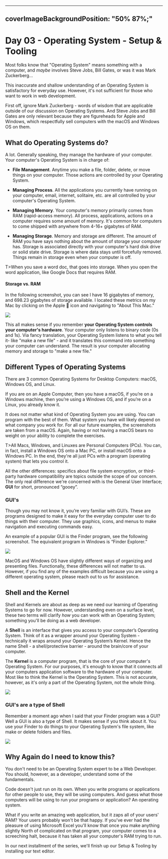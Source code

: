 

---
coverImageBackgroundPosition: "50% 87%;"
---

# Day 03 - Operating System - Setup & Tooling

Most folks know that "Operating System" means something with a computer, and _maybe_ involves Steve Jobs, Bill Gates, or was it was Mark Zuckerberg...  

This inaccurate and shallow understanding of an Operating System is satisfactory for everyday use.  However, it's not sufficient for those who want to work in web development.

First off, ignore Mark Zuckerberg - words of wisdom that are applicable outside of our discussion on Operating Systems.  And Steve Jobs and Bill Gates are only relevant because they are figureheads for Apple and Windows, which respectfully sell computers with the macOS and Windows OS on them.

## What do Operating Systems do?

A lot.  Generally speaking, they manage the hardware of your computer. Your computer's Operating System is in charge of:

* **File Management**. Anytime you make a file, folder, delete, or move things on your computer. Those actions are controlled by your Operating System.

* **Managing Process**.  All the applications you currently have running on your computer, email, internet, solitaire, etc. are all controlled by your computer's Operating System.

* **Managing Memory**. Your computer's memory primarily comes from RAM (rapid-access memory).  All process, applications, actions on a computer requires some amount of memory. It's common for computers to come shipped with anywhere from 4-16+ gigabytes of RAM.

* **Managing Storage**.  Memory and storage are different. The amount of RAM you have says nothing about the amount of storage your computer has. Storage is associated directly with your computer's hard disk drive or solid state drive.  Storage is where data stays until forcefully removed.  Things remain in storage even when your computer is off.

T>When you save a word doc, that goes into storage.  When you open the word application, like Google Docs that requires RAM.

#### Storage vs. RAM

In the following screenshot, you can see I have 16 gigabytes of memory, and 698.23 gigabytes of storage available.  I located these metrics on my Mac by clicking on the Apple 🍏 icon and navigating to "About This Mac."

![](public/assets/storage-memory.png)

This all makes sense if you remember **your Operating System controls your computer's hardware**.  Your computer only listens to binary code (0s and 1s).  Via fancy translation, your Operating System listens to what you tell it- like "make a new file" - and it translates this command into something your computer can understand.  The result is your computer allocating memory and storage to "make a new file."

## Different Types of Operating Systems

There are 3 common Operating Systems for Desktop Computers: macOS, Windows OS, and Linux.

If you are on an Apple Computer, then you have a macOS, if you’re on a Windows machine, then you’re using a Windows OS, and if you’re on a Linux, you already know it.

It does not matter what kind of Operating System you are using. You can program with the best of them.  What system you have will likely depend on what company you work for.  For all our future examples, the screenshots are taken from a macOS. Again, having or not having a macOS bears no weight on your ability to complete the exercises.

T>All Macs, Windows, and Linuxes are Personal Computers (PCs).  You can, in fact, install a Windows OS onto a Mac PC, or install macOS onto a Windows PC.  In the end, they're all just PCs with a program (operating system) that lets you control it.

All the other differences: specifics about file system encryption, or third-party hardware compatibility are topics outside the scope of our concern.  The only real difference we're concerned with is the General User Interface; **GUI** for short, pronounced “gooey”.

### GUI's

Though you may not know it, you’re very familiar with GUI’s. These are programs designed to make it easy for the everyday computer user to do things with their computer. They use graphics, icons, and menus to make navigation and executing commands easy.

An example of a popular GUI is the Finder program, see the following screenshot.  The equivalent program in Windows is “Finder Explorer.”

![](public/assets/finder-example.png)

MacOS and Windows OS have slightly different ways of organizing and presenting files. Functionally, these differences will not matter to us. However, if you find any of the examples difficult because you are using a different operating system, please reach out to us for assistance.

## Shell and the Kernel

Shell and Kernels are about as deep as we need our learning of Operating Systems to go for now.  However, understanding even on a surface level, these two terms will clarify _how_ you can work with an Operating System; something you'll be doing as a web developer.

A **Shell** is an interface that gives you access to your computer’s Operating System. Think of it as a wrapper around your Operating System - technically it wraps around your Operating System’s Kernel. Hence the name Shell - a shell/protective barrier - around the brain/core of your computer.

The **Kernel** is a computer program, that is the core of your computer's Operating System.  For our purposes, it's enough to know that it connects all your computers application software to the hardware of your computer.  Most like to think the Kernel is the Operating System.  This is not accurate, however, as it's only a part of the Operating System, not the whole thing.

![](public/assets/pistachio.png)

### GUI's are a type of Shell

Remember a moment ago when I said that your Finder program was a GUI?  Well a GUI is also a type of Shell.  It makes sense if you think about it.  You use your Finder to do things to your Operating System's file system, like make or delete folders and files.

![](public/assets/finder-shell.png)

## Why Again do I need to know this?

You don't need to be an Operating System expert to be a Web Developer.  You should, however, as a developer, understand some of the fundamentals.  

Code doesn't just run on its own.  When you write programs or applications for other people to use, they will be using computers.  And guess what those computers will be using to run your programs or application?  An operating system.

What if you write an amazing web application, but it zaps all of your users' RAM? Your users probably won't be that happy.  If you've ever had the pleasure of using Microsoft Excel you'll know that once you make anything slightly North of complicated on that program, your computer comes to a screeching halt, because it has taken all your computer's RAM trying to run. 

In our next installment of the series, we'll finish up our Setup & Tooling by installing our text editor.
